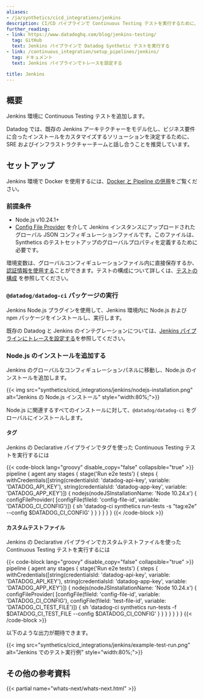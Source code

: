```yaml
---
aliases:
- /ja/synthetics/cicd_integrations/jenkins
description: CI/CD パイプラインで Continuous Testing テストを実行するために、Jenkins インスタンスを構成します。
further_reading:
- link: https://www.datadoghq.com/blog/jenkins-testing/
  tag: GitHub
  text: Jenkins パイプラインで Datadog Synthetic テストを実行する
- link: /continuous_integration/setup_pipelines/jenkins/
  tag: ドキュメント
  text: Jenkins パイプラインでトレースを設定する

title: Jenkins
---
```


## 概要

Jenkins 環境に Continuous Testing テストを追加します。

Datadog では、既存の Jenkins アーキテクチャーをモデル化し、ビジネス要件に合ったインストールをカスタマイズするソリューションを決定するために、SRE およびインフラストラクチャーチームと話し合うことを推奨しています。

## セットアップ

Jenkins 環境で Docker を使用するには、[Docker と Pipeline の併用][1]をご覧ください。

### 前提条件

* Node.js v10.24.1+
* [Config File Provider][2] を介して Jenkins インスタンスにアップロードされたグローバル JSON コンフィギュレーションファイルです。このファイルは、Synthetics のテストセットアップのグローバルプロパティを定義するために必要です。

環境変数は、グローバルコンフィギュレーションファイル内に直接保存するか、[認証情報を使用する][3]ことができます。テストの構成について詳しくは、[テストの構成][4] を参照してください。

### `@datadog/datadog-ci` パッケージの実行

Jenkins Node.js プラグインを使用して、Jenkins 環境内に Node.js および npm パッケージをインストールし、実行します。

既存の Datadog と Jenkins のインテグレーションについては、[Jenkins パイプラインにトレースを設定する][5]を参照してください。

### Node.js のインストールを追加する

Jenkins のグローバルなコンフィギュレーションパネルに移動し、Node.js のインストールを追加します。

{{< img src="synthetics/cicd_integrations/jenkins/nodejs-installation.png" alt="Jenkins の Node.js インストール" style="width:80%;">}}

Node.js に関連するすべてのインストールに対して、`@datadog/datadog-ci` をグローバルにインストールします。

#### タグ

Jenkins の Declarative パイプラインでタグを使った Continuous Testing テストを実行するには

{{< code-block lang="groovy" disable_copy="false" collapsible="true" >}}
pipeline {
   agent any
   stages {
       stage('Run e2e tests') {
           steps {
               withCredentials([string(credentialsId: 'datadog-api-key', variable: 'DATADOG_API_KEY'), string(credentialsId: 'datadog-app-key', variable: 'DATADOG_APP_KEY')]) {
                   nodejs(nodeJSInstallationName: 'Node 10.24.x') {
                       configFileProvider(
                           [configFile(fileId: 'config-file-id', variable: 'DATADOG_CI_CONFIG')]) {
                           sh 'datadog-ci synthetics run-tests -s "tag:e2e" --config $DATADOG_CI_CONFIG'
                       }
                   }
               }
           }
       }
   }
{{< /code-block >}}

#### カスタムテストファイル

Jenkins の Declarative パイプラインでカスタムテストファイルを使った Continuous Testing テストを実行するには

{{< code-block lang="groovy" disable_copy="false" collapsible="true" >}}
pipeline {
   agent any
   stages {
       stage('Run e2e tests') {
           steps {
               withCredentials([string(credentialsId: 'datadog-api-key', variable: 'DATADOG_API_KEY'), string(credentialsId: 'datadog-app-key', variable: 'DATADOG_APP_KEY')]) {
                   nodejs(nodeJSInstallationName: 'Node 10.24.x') {
                       configFileProvider(
                           [configFile(fileId: 'config-file-id', variable: 'DATADOG_CI_CONFIG'), configFile(fileId: 'test-file-id', variable: 'DATADOG_CI_TEST_FILE')]) {
                           sh 'datadog-ci synthetics run-tests -f $DATADOG_CI_TEST_FILE --config $DATADOG_CI_CONFIG'
                       }
                   }
               }
           }
       }
   }
}
{{< /code-block >}}

以下のような出力が期待できます。

{{< img src="synthetics/cicd_integrations/jenkins/example-test-run.png" alt="Jenkins でのテスト実行例" style="width:80%;">}}

## その他の参考資料

{{< partial name="whats-next/whats-next.html" >}}

[1]: https://www.jenkins.io/doc/book/pipeline/docker/#using-docker-with-pipeline
[2]: https://plugins.jenkins.io/config-file-provider/
[3]: https://www.jenkins.io/doc/book/using/using-credentials/#adding-new-global-credentials
[4]: /ja/continuous_testing/cicd_integrations/configuration#configure-tests
[5]: /ja/continuous_integration/pipelines/jenkins/
